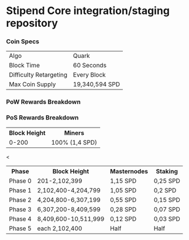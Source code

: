 Stipend Core integration/staging repository
=====================================

### Coin Specs
<table>
<tr><td>Algo</td><td>Quark</td></tr>
<tr><td>Block Time</td><td>60 Seconds</td></tr>
<tr><td>Difficulty Retargeting</td><td>Every Block</td></tr>
<tr><td>Max Coin Supply </td><td>19,340,594 SPD</td></tr>
</table>

### PoW Rewards Breakdown

<table>
<th>Block Height</th><th>Miners</th>
<tr><td>0-200</td><td>100% (1,4 SPD)</td>


### PoS Rewards Breakdown

<table>
<th>Phase</th><th>Block Height</th><th>Masternodes</th><th>Staking</th>
<tr><td>Phase 0</td><td>201-2,102,399</td><td>1,15 SPD</td><td>0,25 SPD</td>
<tr><td>Phase 1</td><td>2,102,400-4,204,799</td><td>1,05 SPD</td><td>0,2 SPD</td>
<tr><td>Phase 2</td><td>4,204,800-6,307,199</td><td>0,55 SPD</td><td>0,15 SPD</td>
<tr><td>Phase 3</td><td>6,307,200-8,409,599</td><td>0,28 SPD</td><td>0,07 SPD</td>
<tr><td>Phase 4</td><td>8,409,600-10,511,999</td><td>0,12 SPD</td><td>0,03 SPD</td>
<tr><td>Phase 5</td><td>each 2,102,400</td><td>Half</td><td>Half</td><
  
</table>
